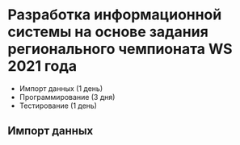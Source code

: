 # Разработка информационной системы на основе задания регионального чемпионата WS 2021 года

* Импорт данных (1 день)
* Программирование (3 дня)
* Тестирование (1 день)

## Импорт данных